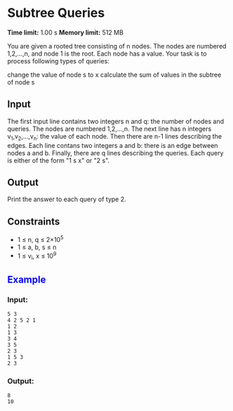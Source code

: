 # Subtree Queries
**Time limit:** 1.00 s **Memory limit:** 512 MB  

You are given a rooted tree consisting of n nodes. The nodes are numbered 1,2,&hellip;,n, and node 1 is the root. Each node has a value.
Your task is to process following types of queries:

change the value of node s to x
calculate the sum of values in the subtree of node s

## Input
The first input line contains two integers n and q: the number of nodes and queries. The nodes are numbered 1,2,&hellip;,n.
The next line has n integers v<sub>1</sub>,v<sub>2</sub>,&hellip;,v<sub>n</sub>: the value of each node.
Then there are n-1 lines describing the edges. Each line contans two integers a and b: there is an edge between nodes a and b.
Finally, there are q lines describing the queries. Each query is either of the form "1 s x" or "2 s".

## Output
Print the answer to each query of type 2.


## Constraints  

- 1 &le; n, q &le; 2&times;10<sup>5</sup>
- 1 &le; a, b, s &le; n  
- 1 &le; v<sub>i</sub>, x &le; 10<sup>9</sup>

## <span style="color:blue">Example</span>
### Input:
```
5 3
4 2 5 2 1
1 2
1 3
3 4
3 5
2 3
1 5 3
2 3
```
### Output:
```
8
10
```   
